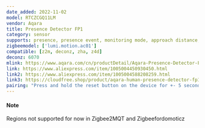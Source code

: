 ```yaml
---
date_added: 2022-11-02
model: RTCZCGQ11LM
vendor: Aqara
title: Presence Detector FP1
category: sensor
supports: presence, presence event, monitoring mode, approach distance, power outage count, motion sensitivity, reset nopresence status
zigbeemodel: ['lumi.motion.ac01']
compatible: [z2m, deconz, zha, z4d]
deconz: 6070
mlink: https://www.aqara.com/cn/productDetail/Aqara-Presence-Detector-FP1
link: https://www.aliexpress.com/item/1005004450930450.html
link2: https://www.aliexpress.com/item/1005004588208259.html
link3: https://cloudfree.shop/product/aqara-human-presence-detector-fp1/
pairing: "Press and hold the reset button on the device for +- 5 seconds (until the blue light starts blinking). After this the device will automatically join."
---
```


#### Note
Regions not supported for now in Zigbee2MQT and Zigbeefordomoticz
